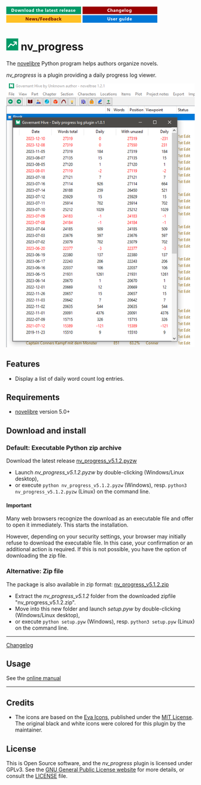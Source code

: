 [![Download the latest release](docs/img/download-button.png)](https://github.com/peter88213/nv_progress/raw/main/dist/nv_progress_v5.1.2.pyzw)
[![Changelog](docs/img/changelog-button.png)](docs/changelog.md)
[![News/Feedback](docs/img/news-button.png)](https://github.com/peter88213/novelibre/discussions)
[![Online help](docs/img/help-button.png)](https://peter88213.github.io/nvhelp-en/nv_progress/)


# ![W](icons/progress.png) nv_progress

The [novelibre](https://github.com/peter88213/novelibre/) Python program helps authors organize novels.  

*nv_progress* is a plugin providing a daily progress log viewer. 

![Screenshot](docs/Screenshots/screen01.png)

## Features

- Display a list of daily word count log entries.

## Requirements

- [novelibre](https://github.com/peter88213/novelibre/) version 5.0+

## Download and install

### Default: Executable Python zip archive

Download the latest release [nv_progress_v5.1.2.pyzw](https://github.com/peter88213/nv_progress/raw/main/dist/nv_progress_v5.1.2.pyzw)

- Launch *nv_progress_v5.1.2.pyzw* by double-clicking (Windows/Linux desktop),
- or execute `python nv_progress_v5.1.2.pyzw` (Windows), resp. `python3 nv_progress_v5.1.2.pyzw` (Linux) on the command line.

#### Important

Many web browsers recognize the download as an executable file and offer to open it immediately. 
This starts the installation.

However, depending on your security settings, your browser may 
initially  refuse  to download the executable file. 
In this case, your confirmation or an additional action is required. 
If this is not possible, you have the option of downloading 
the zip file. 


### Alternative: Zip file

The package is also available in zip format: [nv_progress_v5.1.2.zip](https://github.com/peter88213/nv_progress/raw/main/dist/nv_progress_v5.1.2.zip)

- Extract the *nv_progress_v5.1.2* folder from the downloaded zipfile "nv_progress_v5.1.2.zip".
- Move into this new folder and launch *setup.pyw* by double-clicking (Windows/Linux desktop), 
- or execute `python setup.pyw` (Windows), resp. `python3 setup.pyw` (Linux) on the command line.

---

[Changelog](docs/changelog.md)

## Usage

See the [online manual](https://peter88213.github.io/nvhelp-en/nv_progress/)

---

## Credits

- The icons are based on the [Eva Icons](https://akveo.github.io/eva-icons/#/), published under the [MIT License](http://www.opensource.org/licenses/mit-license.php). The original black and white icons were colored for this plugin by the maintainer. 

## License

This is Open Source software, and the *nv_progress* plugin is licensed under GPLv3. See the
[GNU General Public License website](https://www.gnu.org/licenses/gpl-3.0.en.html) for more
details, or consult the [LICENSE](https://github.com/peter88213/nv_progress/blob/main/LICENSE) file.
